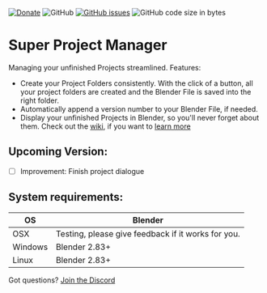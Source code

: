 [![Donate](https://img.shields.io/endpoint?url=https%3A%2F%2Fraw.githubusercontent.com%2FBlenderDefender%2FBlenderDefender%2Fshields_endpoint%2FSUPERPROJECTMANAGER.json)](https://blendermarket.com/products/superprojectmanager)
![GitHub](https://img.shields.io/github/license/PidgeonTools/SuperProjectManager?color=green&style=for-the-badge)
[![GitHub issues](https://img.shields.io/github/issues/PidgeonTools/SuperProjectManager?style=for-the-badge)](https://github.com/PidgeonTools/SuperProjectManager/issues)
![GitHub code size in bytes](https://img.shields.io/github/languages/code-size/PidgeonTools/SuperProjectManager?style=for-the-badge)

# Super Project Manager

Managing your unfinished Projects streamlined. Features:

- Create your Project Folders consistently. With the click of a button, all your project folders are
  created and the Blender File is saved into the right folder.
- Automatically append a version number to your Blender File, if needed.
- Display your unfinished Projects in Blender, so you'll never forget about them.
  Check out the [wiki](https://github.com/PidgeonTools/SuperProjectManager/wiki), if you want to [learn more](https://github.com/PidgeonTools/SuperProjectManager/wiki)

## Upcoming Version:

- [ ] Improvement: Finish project dialogue

<!-- We've just hit another update. No features are planned so far. [Change this!](https://github.com/PidgeonTools/SuperProjectManager/issues/new/choose) -->

  <!-- - [ ] Fix: Prevent SAM from accidentally overwriting projects (Using Project Info File) -->
  <!-- - [ ] Feature: Synchronize Blender File Name and Project name -->
  <!-- - [ ] Feature: More precise differentiation between Blender Files that are part of a project and Blender Files, that aren't part of a project  Not sure! -->
  <!-- - [ ] Feature: More options to handle Files that are/aren't part of a project:
        1. Cut an existing file (The file is not part / part of a project)
        2. Copy an existing file (The file is not part / part of a project)
        3. Rename an existing project folder in place (The file is part of a project)
        4. Rename and move an existing project folder (and move the .blend file in the inside) (The file is part of a project) -->

<!-- ## New Features: -->

## System requirements:

| **OS**  | **Blender**                                        |
| ------- | -------------------------------------------------- |
| OSX     | Testing, please give feedback if it works for you. |
| Windows | Blender 2.83+                                      |
| Linux   | Blender 2.83+                                      |

Got questions? [Join the Discord](https://bd-links.netlify.app/discord-spm)